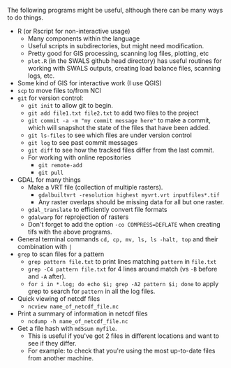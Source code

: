 The following programs might be useful, although there can be many ways to do things.

* R (or Rscript for non-interactive usage)
  * Many components within the language
  * Useful scripts in subdirectories, but might need modification.
  * Pretty good for GIS processing, scanning log files, plotting, etc
  * `plot.R` (in the SWALS github head directory) has useful routines for working with SWALS outputs, creating load balance files, scanning logs, etc.
* Some kind of GIS for interactive work (I use QGIS)
* `scp` to move files to/from NCI
* `git` for version control:
  * `git init` to allow git to begin.
  * `git add file1.txt file2.txt` to add two files to the project
  * `git commit -a -m "my commit message here"` to make a commit, which will snapshot the state of the files that have been added.
  * `git ls-files` to see which files are under version control
  * `git log` to see past commit messages
  * `git diff` to see how the tracked files differ from the last commit.
  * For working with online repositories
    * `git remote-add`
    * `git pull`
* GDAL for many things
  * Make a VRT file (collection of multiple rasters). 
    * `gdalbuiltvrt -resolution highest myvrt.vrt inputfiles*.tif`
    * Any raster overlaps should be missing data for all but one raster.
  * `gdal_translate` to efficiently convert file formats 
  * `gdalwarp` for reprojection of rasters
  * Don't forget to add the option `-co COMPRESS=DEFLATE` when creating tifs with the above programs.
* General terminal commands `cd, cp, mv, ls, ls -halt, top` and their combination with `|`
* `grep` to scan files for a pattern
  * `grep pattern file.txt` to print lines matching `pattern` in `file.txt`
  * `grep -C4 pattern file.txt` for 4 lines around match (vs `-B` before and `-A` after).
  * `for i in *.log; do echo $i; grep -A2 pattern $i; done` to apply grep to search for `pattern` in all the log files.
* Quick viewing of netcdf files
    * `ncview name_of_netcdf_file.nc`
* Print a summary of information in netcdf files
    * `ncdump -h name_of_netcdf_file.nc`
* Get a file hash with `md5sum myfile`. 
  * This is useful if you've got 2 files in different locations and want to see if they differ.
  * For example: to check that you're using the most up-to-date files from another machine.
